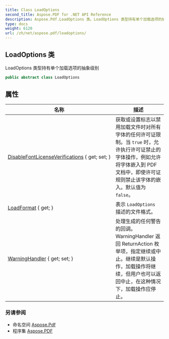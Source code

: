 ```yaml
---
title: Class LoadOptions
second_title: Aspose.PDF for .NET API Reference
description: Aspose.Pdf.LoadOptions 类。LoadOptions 类型持有单个加载选项的抽象级别
type: docs
weight: 6120
url: /zh/net/aspose.pdf/loadoptions/
---
```

## LoadOptions 类

LoadOptions 类型持有单个加载选项的抽象级别

```csharp
public abstract class LoadOptions
```

## 属性

| 名称 | 描述 |
| --- | --- |
| [DisableFontLicenseVerifications](../../aspose.pdf/loadoptions/disablefontlicenseverifications/) { get; set; } | 获取或设置标志以禁用加载文件时对所有字体的任何许可证限制。当 `true` 时，允许执行许可证禁止的字体操作，例如允许将字体嵌入到 PDF 文档中，即使许可证规则禁止该字体的嵌入。默认值为 `false`。 |
| [LoadFormat](../../aspose.pdf/loadoptions/loadformat/) { get; } | 表示 `LoadOptions` 描述的文件格式。 |
| [WarningHandler](../../aspose.pdf/loadoptions/warninghandler/) { get; set; } | 处理生成的任何警告的回调。WarningHandler 返回 ReturnAction 枚举项，指定继续或中止。继续是默认操作，加载操作将继续，但用户也可以返回中止，在这种情况下，加载操作应停止。 |

### 另请参阅

* 命名空间 [Aspose.Pdf](../../aspose.pdf/)
* 程序集 [Aspose.PDF](../../)